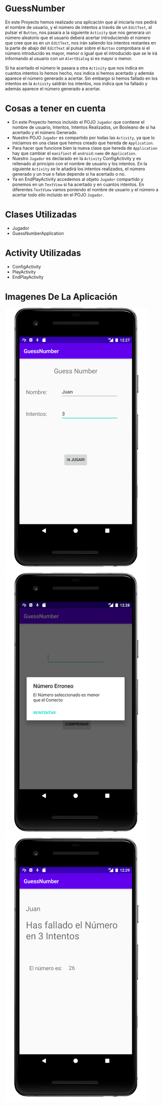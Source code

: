 # GuessNumber
En este Proyecto hemos realizado una aplicación que al iniciarla nos pedirá el nombre de usuario, y el número de intentos a través de un `EditText`, al pulsar el `Button`, nos pasara a la siguiente `Activity` que nos generara un número aleatorio que el usuario deberá acertar introduciendo el número que cree que es en un `EditText`, nos irán saliendo los intentos restantes en la parte de abajo del `EditText` al pulsar sobre el `Button` comprobara si el número introducido es mayor, menor o igual que el introducido que se le irá informando al usuario con un `AlertDialog` si es mayor o menor.

Si ha acertado el número le pasara a otra `Activity` que nos indica en cuantos intentos lo hemos hecho, nos indica si hemos acertado y además aparece el número generado a acertar.
Sin embargo si hemos fallado en los intentos en la `Activity` saldrán los intentos, nos indica que ha fallado y además aparece el número generado a acertar.

# Cosas a tener en cuenta
* En este Proyecto hemos incluido el POJO `Jugador` que contiene el nombre de usuario, Intentos, Intentos Realizados, un Booleano de si ha acertado y el número Generado.
* Nuestro POJO `Jugador` es compartido por todas las `Activity`, ya que lo iniciamos en una clase que hemos creado que hereda de `Application`.
* Para hacer que funcione bien la nueva clase que hereda de `Application` hay que cambiar el `manifiest` el `android:name` de `Application`.
* Nuestro `Jugador` es declarado en la `Activity` ConfigActivity y es rellenado al principio con el nombre de usuario y los intentos. En la siguiente `Activity` se le añadirá los intentos realizados, el número generado y un true o false depende si ha acertado o no.
* Ya en EndPlayActivity accedemos al objeto `Jugador` compartido y ponemos en un `TextView` si ha acertado y en cuantos intentos. En diferentes `TextView` vamos poniendo el nombre de usuario y el número a acertar todo ello incluido en el POJO `Jugador`.
# Clases Utilizadas
* Jugador
* GuessNumberApplication

# Activity Utilizadas
* ConfigActivity
* PlayActivity
* EndPlayActivity

# Imagenes De La Aplicación

![Imagen de la primera <code>Activity</code>:](img/Activity1.png)
![Imagen de la segunda <code>Activity</code>:](img/Activity2.png)
![Imagen de la tercera <code>Activity</code>:](img/Activity3.png)
